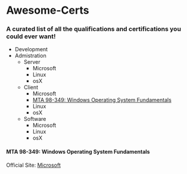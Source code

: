 # Awesome-Certs
### A curated list of all the qualifications and certifications you could ever want!

* Development
* Admistration
  * Server
    * Microsoft
    * Linux
    * osX
  * Client
    * Microsoft
     * [MTA 98-349: Windows Operating System Fundamentals](#mta-98-349-windows-operating-system-fundamentals)
    * Linux
    * osX
  * Software 
    * Microsoft
    * Linux
    * osX

#### MTA 98-349: Windows Operating System Fundamentals
Official Site: [Microsoft](https://www.microsoft.com/en-us/learning/exam-98-349.aspx)
